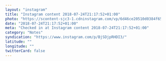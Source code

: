 ```yaml
---
layout: "instagram"
title: "Instagram content 2018-07-24T21:17:52+01:00"
photo: "https://scontent-sjc3-1.cdninstagram.com/vp/6d46ce20510d0384f651c18981440548/5B870EAF/t51.2885-15/e35/33041165_175535129819334_3705379139365109760_n.jpg"
date: "2018-07-24T21:17:52+01:00"
meta: "Checked in at Instagram content 2018-07-24T21:17:52+01:00"
category: "Notes"
syndication: "https://www.instagram.com/p/BjSDjpRHDI3/"
latitude: ""
longitude: ""
twitterCard: false
---
```


